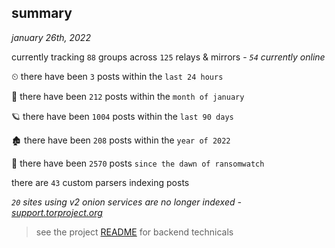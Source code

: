 
## summary
_january 26th, 2022_

currently tracking `88` groups across `125` relays & mirrors - _`54` currently online_

⏲ there have been `3` posts within the `last 24 hours`

🦈 there have been `212` posts within the `month of january`

🪐 there have been `1004` posts within the `last 90 days`

🏚 there have been `208` posts within the `year of 2022`

🦕 there have been `2570` posts `since the dawn of ransomwatch`

there are `43` custom parsers indexing posts

_`20` sites using v2 onion services are no longer indexed - [support.torproject.org](https://support.torproject.org/onionservices/v2-deprecation/)_

> see the project [README](https://github.com/thetanz/ransomwatch#ransomwatch--) for backend technicals

